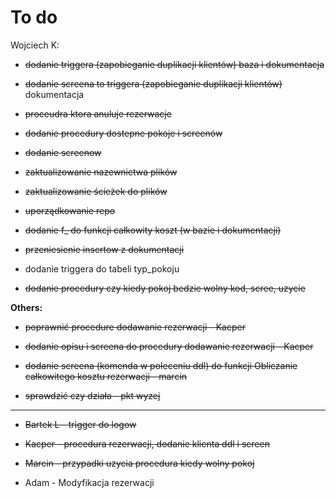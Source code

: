 # To do


Wojciech K:   
- ~~dodanie triggera (zapobieganie duplikacji klientów) baza i dokumentacja~~  

- ~~dodanie screena to triggera (zapobieganie duplikacji klientów)~~ dokumentacja  

- ~~proceudra ktora anuluje rezerwacje~~

- ~~dodanie procedury dostepne pokoje i screenów~~

- ~~dodanie screenow~~  

- ~~zaktualizowanie nazewnictwa plików~~  

- ~~zaktualizowanie ścieżek do plików~~  

- ~~uporządkowanie repo~~

- ~~dodanie f_ do funkcji całkowity koszt (w bazie i dokumentacji)~~  

- ~~przeniesienie insertow z dokumentacji~~ 

- dodanie triggera do tabeli typ_pokoju  

- ~~dodanie procedury czy kiedy pokoj bedzie wolny kod, scree, uzycie~~

**Others:** 
- ~~poprawnić procedure dodawanie rezerwacji - Kacper~~  
- ~~dodanie opisu i screena do procedury dodawanie rezerwacji - Kacper~~ 

- ~~dodanie screena (komenda w poleceniu ddl) do funkcji Obliczanie całkowitego kosztu rezerwacji - marcin~~  

- ~~sprawdzić czy działa -  pkt wyzej~~  
 


---
           
- ~~Bartek L - trigger do logow~~  
- ~~Kacper - procedura rezerwacji, dodanie klienta  ddl i screen~~

- ~~Marcin - przypadki uzycia  procedura kiedy wolny pokoj~~  
- Adam - Modyfikacja rezerwacji 

